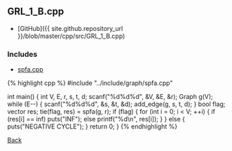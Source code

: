 ## GRL_1_B.cpp

- [GitHub]({{ site.github.repository_url }}/blob/master/cpp/src/GRL_1_B.cpp)

### Includes

- [spfa.cpp](../include/graph/spfa)

{% highlight cpp %}
#include "../include/graph/spfa.cpp"

int main() {
  int V, E, r, s, t, d;
  scanf("%d%d%d", &V, &E, &r);
  Graph g(V);
  while (E--) {
    scanf("%d%d%d", &s, &t, &d);
    add_edge(g, s, t, d);
  }
  bool flag;
  vector<int> res;
  tie(flag, res) = spfa(g, r);
  if (flag) {
    for (int i = 0; i < V; ++i) {
      if (res[i] == inf<int>) puts("INF");
      else printf("%d\n", res[i]);
    }
  }
  else {
    puts("NEGATIVE CYCLE");
  }
  return 0;
}
{% endhighlight %}

[Back](..)
